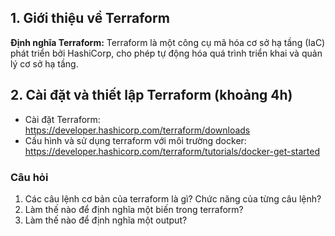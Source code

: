 ## 1. Giới thiệu về Terraform

**Định nghĩa Terraform:** 
Terraform là một công cụ mã hóa cơ sở hạ tầng (IaC) phát triển bởi HashiCorp, 
cho phép tự động hóa quá trình triển khai và quản lý cơ sở hạ tầng.

## 2. Cài đặt và thiết lập Terraform (khoảng 4h)

- Cài đặt Terraform: https://developer.hashicorp.com/terraform/downloads
- Cấu hình và sử dụng terraform với môi trường docker: https://developer.hashicorp.com/terraform/tutorials/docker-get-started

### Câu hỏi

1. Các câu lệnh cơ bản của terraform là gì? Chức năng của từng câu lệnh?
2. Làm thế nào để định nghĩa một biến trong terraform?
3. Làm thế nào để định nghĩa một output?
